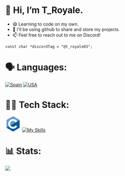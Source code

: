 # 👋 Hi, I’m T_Royale.<br>
+ 😅 Learning to code on my own.<br>
+ 📘 I'll be using github to share and store my projects.<br>
+ 📫 Feel free to reach out to me on Discord!<br>
```
const char *discordTag = "@t_royale03";
```

# 🗣 Languages:
<a href="https://imgbb.com/"><img src="https://i.ibb.co/t4D9dBf/Spain.png" alt="Spain" border="0"></a> <a href="https://imgbb.com/"><img src="https://i.ibb.co/NnKPkFK/USA.png" alt="USA" border="0"></a>

# 👨‍💻 Tech Stack:
<img src="https://raw.githubusercontent.com/devicons/devicon/master/icons/c/c-original.svg" alt="c" width="50" height="50"/> </a> <a href="https://www.linux.org/" target="_blank" rel="noreferrer">[![My Skills](https://skillicons.dev/icons?i=arduino,linux&theme=light)](https://skillicons.dev)
# 📊 Stats:
![](https://github-readme-stats.vercel.app/api/top-langs/?username=T-Royale&theme=tokyonight&hide_border=false&include_all_commits=false&count_private=false&layout=compact)
